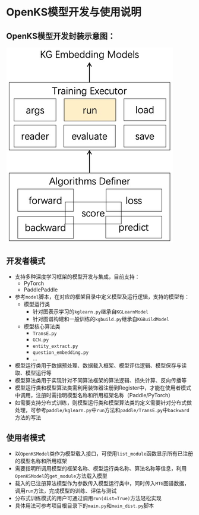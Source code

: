 # OpenKS模型开发与使用说明

## OpenKS模型开发封装示意图：
![model](../../docs/pics/model.jpg)

## 开发者模式
* 支持多种深度学习框架的模型开发与集成，目前支持：
	- PyTorch
	- PaddlePaddle
* 参考`model`脚本，在对应的框架目录中定义模型及运行逻辑，支持的模型有：
	- 模型运行类
		- 针对图表示学习的`kglearn.py`继承自`KGLearnModel`
		- 针对图谱构建和一般训练的`kgbuild.py`继承自`KGBuildModel`
	- 模型核心算法类
		- `TransE.py`
		- `GCN.py`
		- `entity_extract.py`
		- `question_embedding.py`
		- ...
* 模型运行类用于数据预处理、数据载入框架、模型评估逻辑、模型保存与读取、模型运行等
* 模型算法类用于实现针对不同算法框架的算法逻辑、损失计算、反向传播等
* 模型运行类和模型算法类需利用装饰器注册到Register中，才能在使用者模式中调用，注册时需指明模型名称和所用框架名称（Paddle/PyTorch）
* 如需要支持分布式训练，则模型运行类和模型算法类的定义需要针对分布式做处理，可参考`paddle/kglearn.py`中`run`方法和`paddle/TransE.py`中`backward`方法的写法

## 使用者模式
* 以`OpenKSModel`类作为模型载入接口，可使用`list_module`函数显示所有已注册的模型名称和所用框架
* 需要指明所调用模型的框架名称、模型运行类名称、算法名称等信息，利用`OpenKSModel`的`get_module`方法载入模型
* 载入的已注册算法模型作为参数传入模型运行类中，同时传入`MTG`图谱数据，调用`run`方法，完成模型的训练、评估与测试
* 分布式训练模式的用户可通过调用`run(dist=True)`方法轻松实现
* 具体用法可参考项目根目录下的`main.py`和`main_dist.py`脚本